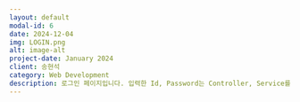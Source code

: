 ```yaml
---
layout: default
modal-id: 6
date: 2024-12-04
img: LOGIN.png
alt: image-alt
project-date: January 2024
client: 송현석
category: Web Development
description: 로그인 페이지입니다. 입력한 Id, Password는 Controller, Service를 거쳐 DB에서 회원 데이터를 return 하여 Session에 설정합니다.
---
```


